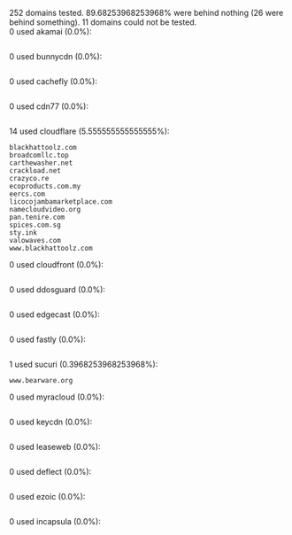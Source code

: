 252 domains tested. 89.68253968253968% were behind nothing (26 were behind something). 11 domains could not be tested.<br>
0 used akamai (0.0%):
```

```

0 used bunnycdn (0.0%):
```

```

0 used cachefly (0.0%):
```

```

0 used cdn77 (0.0%):
```

```

14 used cloudflare (5.555555555555555%):
```
blackhattoolz.com
broadcomllc.top
carthewasher.net
crackload.net
crazyco.re
ecoproducts.com.my
eercs.com
licocojambamarketplace.com
namecloudvideo.org
pan.tenire.com
spices.com.sg
sty.ink
valowaves.com
www.blackhattoolz.com
```

0 used cloudfront (0.0%):
```

```

0 used ddosguard (0.0%):
```

```

0 used edgecast (0.0%):
```

```

0 used fastly (0.0%):
```

```

1 used sucuri (0.3968253968253968%):
```
www.bearware.org
```

0 used myracloud (0.0%):
```

```

0 used keycdn (0.0%):
```

```

0 used leaseweb (0.0%):
```

```

0 used deflect (0.0%):
```

```

0 used ezoic (0.0%):
```

```

0 used incapsula (0.0%):
```

```
